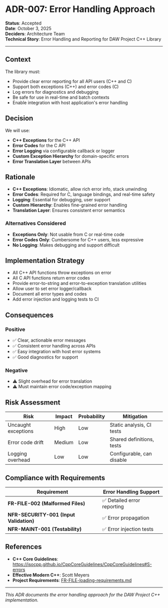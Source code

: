 # ADR-007: Error Handling Approach

**Status**: Accepted  
**Date**: October 3, 2025  
**Deciders**: Architecture Team  
**Technical Story**: Error Handling and Reporting for DAW Project C++ Library

---

## Context

The library must:
- Provide clear error reporting for all API users (C++ and C)
- Support both exceptions (C++) and error codes (C)
- Log errors for diagnostics and debugging
- Be safe for use in real-time and batch contexts
- Enable integration with host application's error handling

## Decision

We will use:
- **C++ Exceptions** for the C++ API
- **Error Codes** for the C API
- **Error Logging** via configurable callback or logger
- **Custom Exception Hierarchy** for domain-specific errors
- **Error Translation Layer** between APIs

## Rationale
- **C++ Exceptions**: Idiomatic, allow rich error info, stack unwinding
- **Error Codes**: Required for C, language bindings, and real-time safety
- **Logging**: Essential for debugging, user support
- **Custom Hierarchy**: Enables fine-grained error handling
- **Translation Layer**: Ensures consistent error semantics

### Alternatives Considered
- **Exceptions Only**: Not usable from C or real-time code
- **Error Codes Only**: Cumbersome for C++ users, less expressive
- **No Logging**: Makes debugging and support difficult

## Implementation Strategy
- All C++ API functions throw exceptions on error
- All C API functions return error codes
- Provide error-to-string and error-to-exception translation utilities
- Allow user to set error logger/callback
- Document all error types and codes
- Add error injection and logging tests to CI

## Consequences

### Positive
- ✅ Clear, actionable error messages
- ✅ Consistent error handling across APIs
- ✅ Easy integration with host error systems
- ✅ Good diagnostics for support

### Negative
- ⚠️ Slight overhead for error translation
- ⚠️ Must maintain error code/exception mapping

## Risk Assessment
| Risk | Impact | Probability | Mitigation |
|------|--------|-------------|------------|
| Uncaught exceptions | High | Low | Static analysis, CI tests |
| Error code drift | Medium | Low | Shared definitions, tests |
| Logging overhead | Low | Low | Configurable, can disable |

## Compliance with Requirements
| Requirement | Error Handling Support |
|-------------|----------------------|
| **FR-FILE-002 (Malformed Files)** | ✅ Detailed error reporting |
| **NFR-SECURITY-001 (Input Validation)** | ✅ Error propagation |
| **NFR-MAINT-001 (Testability)** | ✅ Error injection tests |

## References
- **C++ Core Guidelines**: https://isocpp.github.io/CppCoreGuidelines/CppCoreGuidelines#S-errors
- **Effective Modern C++**: Scott Meyers
- **Project Requirements**: [FR-FILE-loading-requirements.md](../../02-requirements/functional/FR-FILE-loading-requirements.md)

---

*This ADR documents the error handling approach for the DAW Project C++ implementation.*